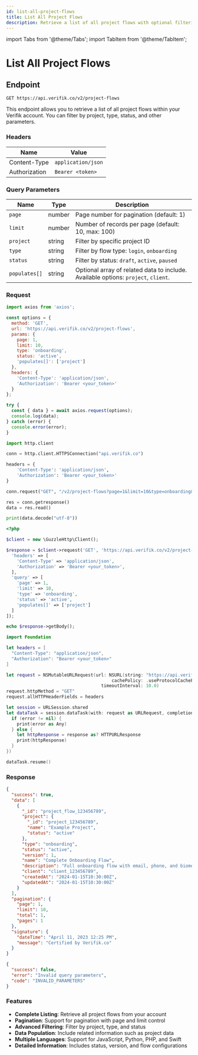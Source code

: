 ```yaml
---
id: list-all-project-flows
title: List All Project Flows
description: Retrieve a list of all project flows with optional filtering and pagination
---
```


import Tabs from '@theme/Tabs';
import TabItem from '@theme/TabItem';

# List All Project Flows

## Endpoint

```
GET https://api.verifik.co/v2/project-flows
```

This endpoint allows you to retrieve a list of all project flows within your Verifik account. You can filter by project, type, status, and other parameters.

### Headers

| Name          | Value              |
| ------------- | ------------------ |
| Content-Type  | `application/json` |
| Authorization | `Bearer <token>`   |

### Query Parameters

| Name          | Type    | Description                                                                                    |
| ------------- | ------- | ---------------------------------------------------------------------------------------------- |
| `page`        | number  | Page number for pagination (default: 1)                                                       |
| `limit`       | number  | Number of records per page (default: 10, max: 100)                                            |
| `project`     | string  | Filter by specific project ID                                                                  |
| `type`        | string  | Filter by flow type: `login`, `onboarding`                                                   |
| `status`      | string  | Filter by status: `draft`, `active`, `paused`                                                |
| `populates[]` | string  | Optional array of related data to include. Available options: `project`, `client`.             |

### Request

<Tabs>
  <TabItem value="javascript" label="JavaScript">

```javascript
import axios from 'axios';

const options = {
  method: 'GET',
  url: 'https://api.verifik.co/v2/project-flows',
  params: {
    page: 1,
    limit: 10,
    type: 'onboarding',
    status: 'active',
    'populates[]': ['project']
  },
  headers: {
    'Content-Type': 'application/json',
    'Authorization': 'Bearer <your_token>'
  }
};

try {
  const { data } = await axios.request(options);
  console.log(data);
} catch (error) {
  console.error(error);
}
```

  </TabItem>
  <TabItem value="python" label="Python">

```python
import http.client

conn = http.client.HTTPSConnection("api.verifik.co")

headers = {
    'Content-Type': 'application/json',
    'Authorization': 'Bearer <your_token>'
}

conn.request("GET", "/v2/project-flows?page=1&limit=10&type=onboarding&status=active&populates[]=project", headers=headers)

res = conn.getresponse()
data = res.read()

print(data.decode("utf-8"))
```

  </TabItem>
  <TabItem value="php" label="PHP">

```php
<?php

$client = new \GuzzleHttp\Client();

$response = $client->request('GET', 'https://api.verifik.co/v2/project-flows', [
  'headers' => [
    'Content-Type' => 'application/json',
    'Authorization' => 'Bearer <your_token>',
  ],
  'query' => [
    'page' => 1,
    'limit' => 10,
    'type' => 'onboarding',
    'status' => 'active',
    'populates[]' => ['project']
  ]
]);

echo $response->getBody();
```

  </TabItem>
  <TabItem value="swift" label="Swift">

```swift
import Foundation

let headers = [
  "Content-Type": "application/json",
  "Authorization": "Bearer <your_token>"
]

let request = NSMutableURLRequest(url: NSURL(string: "https://api.verifik.co/v2/project-flows?page=1&limit=10&type=onboarding&status=active&populates[]=project")! as URL,
                                        cachePolicy: .useProtocolCachePolicy,
                                    timeoutInterval: 10.0)
request.httpMethod = "GET"
request.allHTTPHeaderFields = headers

let session = URLSession.shared
let dataTask = session.dataTask(with: request as URLRequest, completionHandler: { (data, response, error) -> Void in
  if (error != nil) {
    print(error as Any)
  } else {
    let httpResponse = response as? HTTPURLResponse
    print(httpResponse)
  }
})

dataTask.resume()
```

  </TabItem>
</Tabs>

### Response

<Tabs>
  <TabItem value="200" label="200">

```json
{
  "success": true,
  "data": [
    {
      "_id": "project_flow_123456789",
      "project": {
        "_id": "project_123456789",
        "name": "Example Project",
        "status": "active"
      },
      "type": "onboarding",
      "status": "active",
      "version": 1,
      "name": "Complete Onboarding Flow",
      "description": "Full onboarding flow with email, phone, and biometric verification",
      "client": "client_123456789",
      "createdAt": "2024-01-15T10:30:00Z",
      "updatedAt": "2024-01-15T10:30:00Z"
    }
  ],
  "pagination": {
    "page": 1,
    "limit": 10,
    "total": 1,
    "pages": 1
  },
  "signature": {
    "dateTime": "April 11, 2023 12:25 PM",
    "message": "Certified by Verifik.co"
  }
}
```

  </TabItem>
  <TabItem value="400" label="400">

```json
{
  "success": false,
  "error": "Invalid query parameters",
  "code": "INVALID_PARAMETERS"
}
```

  </TabItem>
</Tabs>

### Features

- **Complete Listing**: Retrieve all project flows from your account
- **Pagination**: Support for pagination with page and limit control
- **Advanced Filtering**: Filter by project, type, and status
- **Data Population**: Include related information such as project data
- **Multiple Languages**: Support for JavaScript, Python, PHP, and Swift
- **Detailed Information**: Includes status, version, and flow configurations
